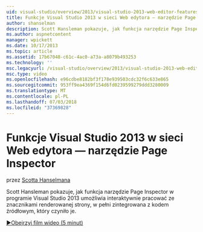 ```yaml
---
uid: visual-studio/overview/2013/visual-studio-2013-web-editor-features-page-inspector
title: Funkcje Visual Studio 2013 w sieci Web edytora — narzędzie Page Inspector | Dokumentacja firmy Microsoft
author: shanselman
description: Scott Hansleman pokazuje, jak funkcja narzędzie Page Inspector w programie Visual Studio 2013 umożliwia interaktywnie pracować ze znacznikami renderowanej strony, w pełni zintegrowane...
ms.author: aspnetcontent
manager: wpickett
ms.date: 10/17/2013
ms.topic: article
ms.assetid: 17b67048-c61c-4ac0-a73a-a8079b493253
ms.technology: ''
msc.legacyurl: /visual-studio/overview/2013/visual-studio-2013-web-editor-features-page-inspector
msc.type: video
ms.openlocfilehash: e96cdbe8182bf3f178e939503cdc32f6c633e865
ms.sourcegitcommit: 953ff9ea4369f154d6fd0239599279ddd3280009
ms.translationtype: MT
ms.contentlocale: pl-PL
ms.lasthandoff: 07/03/2018
ms.locfileid: "37369828"
---
```

<a name="visual-studio-2013-web-editor-features---page-inspector"></a>Funkcje Visual Studio 2013 w sieci Web edytora — narzędzie Page Inspector
====================
przez [Scotta Hanselmana](https://github.com/shanselman)

Scott Hansleman pokazuje, jak funkcja narzędzie Page Inspector w programie Visual Studio 2013 umożliwia interaktywnie pracować ze znacznikami renderowanej strony, w pełni zintegrowana z kodem źródłowym, który czyniło je.

[&#9654;Obejrzyj film wideo (5 minut)](https://channel9.msdn.com/Blogs/ASP-NET-Site-Videos/visual-studio-2013-web-editor-features-page-inspector)

